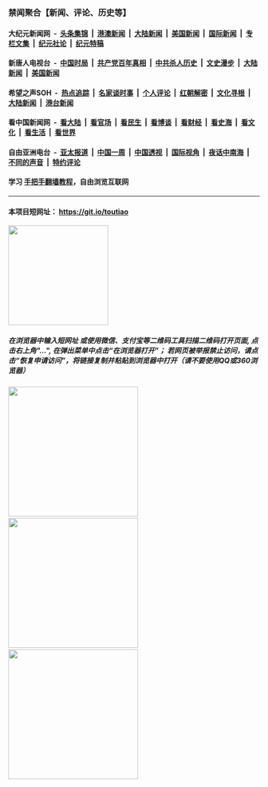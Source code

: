 ### 禁闻聚合【新闻、评论、历史等】

#### 大纪元新闻网 &nbsp;-&nbsp; [头条集锦](indexes/E头条集锦.md?t=02082311) &nbsp;|&nbsp; [港澳新闻](indexes/E港澳新闻.md?t=02082311)  &nbsp;|&nbsp; [大陆新闻](indexes/E大陆新闻.md?t=02082311) &nbsp;|&nbsp; [美国新闻](indexes/E美国新闻.md?t=02082311) &nbsp;|&nbsp; [国际新闻](indexes/E国际新闻.md?t=02082311) &nbsp;|&nbsp; [专栏文集](indexes/E专栏文集.md?t=02082311) &nbsp;|&nbsp; [纪元社论](indexes/E纪元社论.md?t=02082311) &nbsp;|&nbsp; [纪元特稿](indexes/E纪元特稿.md?t=02082311) 

#### 新唐人电视台 &nbsp;-&nbsp; [中国时局](indexes/N中国时局.md?t=02082311) &nbsp;|&nbsp; [共产党百年真相](indexes/N共产党百年真相.md?t=02082311) &nbsp;|&nbsp; [中共杀人历史](indexes/N中共杀人历史.md?t=02082311) &nbsp;|&nbsp; [文史漫步](indexes/N文史漫步.md?t=02082311) &nbsp;|&nbsp; [大陆新闻](indexes/N大陆新闻.md?t=02082311) &nbsp;|&nbsp; [美国新闻](indexes/N美国新闻.md?t=02082311)

#### 希望之声SOH &nbsp;-&nbsp; [热点追踪](indexes/H热点追踪.md?t=02082311) &nbsp;|&nbsp; [名家谈时事](indexes/H名家谈时事.md?t=02082311) &nbsp;|&nbsp; [个人评论](indexes/H个人评论.md?t=02082311)  &nbsp;|&nbsp; [红朝解密](indexes/H红朝解密.md?t=02082311) &nbsp;|&nbsp; [文化寻根](indexes/H文化寻根.md?t=02082311) &nbsp;|&nbsp; [大陆新闻](indexes/H大陆新闻.md?t=02082311) &nbsp;|&nbsp; [港台新闻](indexes/H港台新闻.md?t=02082311)

#### 看中国新闻网 &nbsp;-&nbsp; [看大陆](indexes/S看大陆.md?t=02082311) &nbsp;|&nbsp; [看官场](indexes/S看官场.md?t=02082311) &nbsp;|&nbsp; [看民生](indexes/S看民生.md?t=02082311)  &nbsp;|&nbsp; [看博谈](indexes/S看博谈.md?t=02082311) &nbsp;|&nbsp; [看财经](indexes/S看财经.md?t=02082311) &nbsp;|&nbsp; [看史海](indexes/S看史海.md?t=02082311) &nbsp;|&nbsp; [看文化](indexes/S看文化.md?t=02082311) &nbsp;|&nbsp; [看生活](indexes/S看生活.md?t=02082311) &nbsp;|&nbsp; [看世界](indexes/S看世界.md?t=02082311)

#### 自由亚洲电台 &nbsp;-&nbsp; [亚太报道](indexes/R亚太报道.md?t=02082311) &nbsp;|&nbsp; [中国一周](indexes/R中国一周.md?t=02082311) &nbsp;|&nbsp; [中国透视](indexes/R中国透视.md?t=02082311)  &nbsp;|&nbsp; [国际视角](indexes/R国际视角.md?t=02082311) &nbsp;|&nbsp; [夜话中南海](indexes/R夜话中南海.md?t=02082311) &nbsp;|&nbsp; [不同的声音](indexes/R不同的声音.md?t=02082311) &nbsp;|&nbsp; [特约评论](indexes/R特约评论.md?t=02082311)

#### 学习 [手把手翻墙教程](https://github.com/gfw-breaker/guides/wiki)，自由浏览互联网

----

#### 本项目短网址： https://git.io/toutiao
<img src="https://raw.githubusercontent.com/gfw-breaker/banned-news/master/scripts/img/qr.png" width="200px"/>  

##### 在浏览器中输入短网址 或使用微信、支付宝等二维码工具扫描二维码打开页面, 点击右上角"...", 在弹出菜单中点击“在浏览器打开”； 若网页被举报禁止访问，请点击“恢复申请访问”，将链接复制并粘贴到浏览器中打开（请不要使用QQ或360浏览器）

<img src="https://raw.githubusercontent.com/gfw-breaker/banned-news/master/scripts/img/1.png" width="260px"/> &nbsp; <img src="https://raw.githubusercontent.com/gfw-breaker/banned-news/master/scripts/img/2.png" width="260px"/> &nbsp; <img src="https://raw.githubusercontent.com/gfw-breaker/banned-news/master/scripts/img/3.png" width="260px"/>
